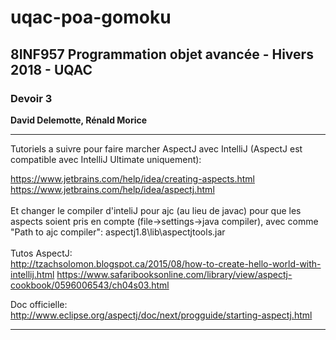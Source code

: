 # uqac-poa-gomoku

<h2>8INF957 Programmation objet avancée - Hivers 2018 - UQAC</h2>
<h3>Devoir 3</h3>
<p><b>David Delemotte, Rénald Morice</b></p>

---

Tutoriels a suivre pour faire marcher AspectJ avec IntelliJ (AspectJ est compatible avec IntelliJ Ultimate uniquement):

https://www.jetbrains.com/help/idea/creating-aspects.html <br>
https://www.jetbrains.com/help/idea/aspectj.html <br><br>
Et changer le compiler d'inteliJ pour ajc (au lieu de javac) pour que les aspects soient pris en compte (file->settings->java compiler), avec comme "Path to ajc compiler": aspectj1.8\lib\aspectjtools.jar
<br><br>
Tutos AspectJ:<br>
http://tzachsolomon.blogspot.ca/2015/08/how-to-create-hello-world-with-intellij.html
https://www.safaribooksonline.com/library/view/aspectj-cookbook/0596006543/ch04s03.html

Doc officielle: <br>
http://www.eclipse.org/aspectj/doc/next/progguide/starting-aspectj.html

---